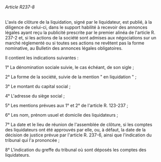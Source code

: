 ###### Article R237-8

L'avis de clôture de la liquidation, signé par le liquidateur, est publié, à la diligence de celui-ci, dans le support habilité à recevoir des annonces légales ayant reçu la publicité prescrite par le premier alinéa de l'article R. 237-2 et, si les actions de la société sont admises aux négociations sur un marché réglementé ou si toutes ses actions ne revêtent pas la forme nominative, au Bulletin des annonces légales obligatoires.

Il contient les indications suivantes :

1° La dénomination sociale suivie, le cas échéant, de son sigle ;

2° La forme de la société, suivie de la mention " en liquidation " ;

3° Le montant du capital social ;

4° L'adresse du siège social ;

5° Les mentions prévues aux 1° et 2° de l'article R. 123-237 ;

6° Les nom, prénom usuel et domicile des liquidateurs ;

7° La date et le lieu de réunion de l'assemblée de clôture, si les comptes des liquidateurs ont été approuvés par elle, ou, à défaut, la date de la décision de justice prévue par l'article R. 237-6, ainsi que l'indication du tribunal qui l'a prononcée ;

8° L'indication du greffe du tribunal où sont déposés les comptes des liquidateurs.

